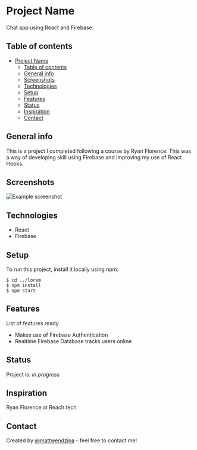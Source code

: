 # Project Name
Chat app using React and Firebase. 

## Table of contents
- [Project Name](#project-name)
  - [Table of contents](#table-of-contents)
  - [General info](#general-info)
  - [Screenshots](#screenshots)
  - [Technologies](#technologies)
  - [Setup](#setup)
  - [Features](#features)
  - [Status](#status)
  - [Inspiration](#inspiration)
  - [Contact](#contact)

## General info
This is a project I completed following a course by Ryan Florence. This was a way of developing skill using Firebase and improving my use of React Hooks. 

## Screenshots
![Example screenshot]("public/images/screenShot2.png")

## Technologies
* React  
* Firebase

## Setup
To run this project, install it locally using npm:

```
$ cd ../lorem
$ npm install
$ npm start
```

## Features
List of features ready
* Makes use of Firebase Authentication
* Realtime Firebase Database tracks users online


## Status
Project is: _in progress_

## Inspiration
Ryan Florence at Reach.tech

## Contact
Created by [@mattwendzina]() - feel free to contact me!
